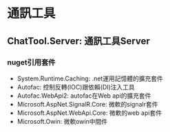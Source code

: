 # 通訊工具

## ChatTool.Server: 通訊工具Server
### nuget引用套件 
* System.Runtime.Caching: .net運用記憶體的擴充套件
* Autofac: 控制反轉(IOC)跟依賴(DI)注入工具
* Autofac.WebApi2: autofac在Web api的擴充套件
* Microsoft.AspNet.SignalR.Core: 微軟的signalr套件
* Microsoft.AspNet.WebApi.Core: 微軟的web api套件
* Microsoft.Owin: 微軟owin中間件